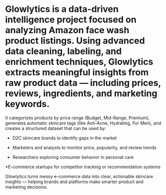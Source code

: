 # Glowlytics is a data-driven intelligence project focused on analyzing Amazon face wash product listings. Using advanced data cleaning, labeling, and enrichment techniques, Glowlytics extracts meaningful insights from raw product data — including prices, reviews, ingredients, and marketing keywords.

It categorizes products by price range (Budget, Mid-Range, Premium), generates automatic skincare tags (like Anti-Acne, Hydrating, For Men), and creates a structured dataset that can be used by:

* D2C skincare brands to identify gaps in the market

* Marketers and analysts to monitor price, popularity, and review trends

* Researchers exploring consumer behavior in personal care

*E-commerce startups for competitor tracking or recommendation systems

Glowlytics turns messy e-commerce data into clear, actionable skincare insights — helping brands and platforms make smarter product and marketing decisions.
